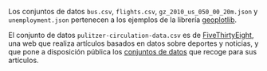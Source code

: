 Los conjuntos de datos `bus.csv`, `flights.csv`, `gz_2010_us_050_00_20m.json` y `unemployment.json` pertenecen a los ejemplos de la librería [geoplotlib](https://github.com/andrea-cuttone/geoplotlib).

El conjunto de datos `pulitzer-circulation-data.csv` es de [FiveThirtyEight](https://fivethirtyeight.com/), una web que realiza artículos basados en datos sobre deportes y noticias, y que pone a disposición pública los [conjuntos de datos](https://github.com/fivethirtyeight/data) que recoge para sus artículos.

